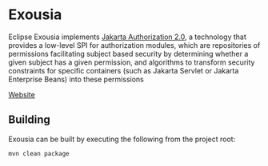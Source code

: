 # Exousia

Eclipse Exousia implements [Jakarta Authorization 2.0](https://jakarta.ee/specifications/authorization/2.0/), a technology that provides a low-level SPI for authorization modules, which are repositories of permissions facilitating subject based security by determining whether a given subject has a given permission, and algorithms to transform security constraints for specific containers (such as Jakarta Servlet or Jakarta Enterprise Beans) into these permissions

[Website](https://eclipse-ee4j.github.io/exousia)

Building
--------

Exousia can be built by executing the following from the project root:

``mvn clean package``

